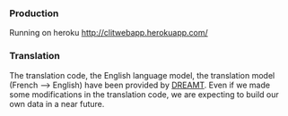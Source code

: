 ### Production
Running on heroku http://clitwebapp.herokuapp.com/

### Translation

The translation code, the English language model, the translation model (French --> English) have been provided by [DREAMT](http://alopez.github.io/dreamt/index.html). Even if we made some modifications in the translation code, we are expecting to build our own data in a near future.
